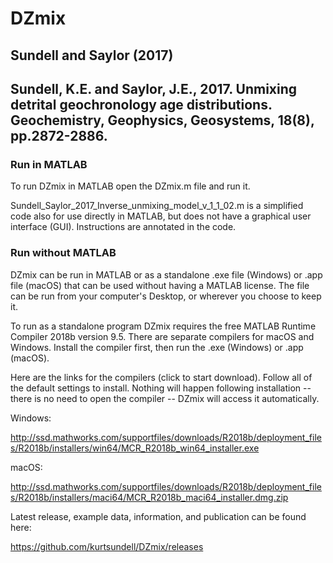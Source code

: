# DZmix 

## Sundell and Saylor (2017)

## Sundell, K.E. and Saylor, J.E., 2017. Unmixing detrital geochronology age distributions. Geochemistry, Geophysics, Geosystems, 18(8), pp.2872-2886.

### Run in MATLAB

To run DZmix in MATLAB open the DZmix.m file and run it.

Sundell_Saylor_2017_Inverse_unmixing_model_v_1_1_02.m is a simplified code also for use directly in MATLAB, but does not have a graphical user interface (GUI). Instructions are annotated in the code.

### Run without MATLAB

DZmix can be run in MATLAB or as a standalone .exe file (Windows) or .app file (macOS) that can be used without having a MATLAB license. The file can be run from your computer's Desktop, or wherever you choose to keep it. 

To run as a standalone program DZmix requires the free MATLAB Runtime Compiler 2018b version 9.5. There are separate compilers for macOS and Windows. Install the compiler first, then run the .exe (Windows) or .app (macOS).

Here are the links for the compilers (click to start download). Follow all of the default settings to install. Nothing will happen following installation -- there is no need to open the compiler -- DZmix will access it automatically.

Windows:

http://ssd.mathworks.com/supportfiles/downloads/R2018b/deployment_files/R2018b/installers/win64/MCR_R2018b_win64_installer.exe

macOS:

http://ssd.mathworks.com/supportfiles/downloads/R2018b/deployment_files/R2018b/installers/maci64/MCR_R2018b_maci64_installer.dmg.zip

Latest release, example data, information, and publication can be found here: 

https://github.com/kurtsundell/DZmix/releases
